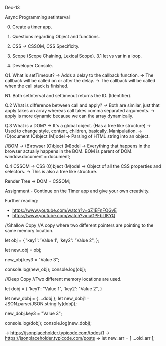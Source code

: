 Dec-13

Async Programming
setInterval

0. Create a timer app.

1. Questions regarding Object and functions.
2. CSS -> CSSOM, CSS Specificity.
3. Scope (Scope Chaining, Lexical Scope).
3.1 let vs var in a loop.
4. Developer Console.



Q1. What is setTimeout?
-> Adds a delay to the callback function.
-> The callback will be called on or after the delay.
-> The callback will be called when the call stack is finished.


N1. Both setInterval and settimeout returns the ID. (Identifier).

Q.2 What is difference between call and apply?
-> Both are similar, just that apply takes an array whereas call takes comma separated arguments.
-> apply is more dynamic because we can the array dynamically.

Q.3 What is a DOM?
-> It's a global object. (Has a tree like structure)
-> Used to change style, content, children, basically, Manipulation.
-> (D)ocument (O)bject (M)odel
-> Parsing of HTML string into an object.

//BOM -> (B)rowser (O)bject (M)odel
-> Everything that happens in the browser actually happens in the BOM.
BOM is parent of DOM.
window.document = document;


Q.4 CSSOM -> CSS (O)bject (M)odel
-> Object of all the CSS properties and selectors.
-> This is also a tree like structure.

Render Tree -> DOM + CSSOM;


Assignment - Continue on the Timer app and give your own creativity.


Further reading:
- https://www.youtube.com/watch?v=qZ1EFnFOGvE
- https://www.youtube.com/watch?v=iuGPFbLlKYQ


//Shallow Copy
//A copy where two different pointers are pointing to the same memory location.

let obj = {
  'key1': 'Value 1',
  'key2': "Value 2",
};

let new_obj = obj;

new_obj.key3 = "Value 3";

console.log(new_obj);
console.log(obj);

//Deep Copy
//Two different memory locations are used.

let dobj = {
  'key1': "Value 1",
  'key2': "Value 2",
}

let new_dobj = { ...dobj };
let new_dobj1 = JSON.parse(JSON.stringify(dobj));

new_dobj.key3 = "Value 3";

console.log(dobj);
console.log(new_dobj);

-> https://jsonplaceholder.typicode.com/todos/1
-> https://jsonplaceholder.typicode.com/posts
-> let new_arr = [ ...old_arr ];